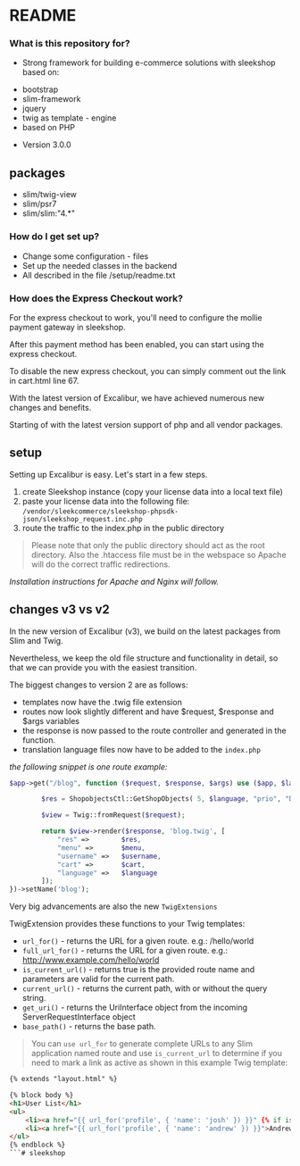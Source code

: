 # README #

### What is this repository for? ###

* Strong framework for building e-commerce solutions with sleekshop based on:
- bootstrap
- slim-framework
- jquery
- twig as template - engine
- based on PHP
* Version 3.0.0

## packages

- slim/twig-view
- slim/psr7
- slim/slim:"4.*"

### How do I get set up? ###

* Change some configuration - files
* Set up the needed classes in the backend
* All described in the file /setup/readme.txt

### How does the Express Checkout work?

For the express checkout to work, you'll need to configure the mollie payment gateway in sleekshop.

After this payment method has been enabled, you can start using the express checkout.

To disable the new express checkout, you can simply comment out the link in cart.html line 67.

With the latest version of Excalibur, we have achieved numerous new changes and benefits.

Starting of with the latest version support of php and all vendor packages.

## setup

Setting up Excalibur is easy. Let's start in a few steps.

1. create Sleekshop instance (copy your license data into a local text file)
2. paste your license data into the following file: `/vendor/sleekcommerce/sleekshop-phpsdk-json/sleekshop_request.inc.php`
3. route the traffic to the index.php in the public directory

> Please note that only the public directory should act as the root directory. Also the .htaccess file must be in the webspace so Apache will do the correct traffic redirections.

*Installation instructions for Apache and Nginx will follow.*

## changes v3 vs v2

In the new version of Excalibur (v3), we build on the latest packages from Slim and Twig.

Nevertheless, we keep the old file structure and functionality in detail, so that we can provide you with the easiest transition.

The biggest changes to version 2 are as follows:

- templates now have the .twig file extension
- routes now look slightly different and have $request, $response and $args variables
- the response is now passed to the route controller and generated in the function. 
- translation language files now have to be added to the `index.php`

*the following snippet is one route example:*

```php
$app->get("/blog", function ($request, $response, $args) use ($app, $language, $menu, $username, $cart) {

  		$res = ShopobjectsCtl::GetShopObjects( 5, $language, "prio", "DESC", 0, 0);

  		$view = Twig::fromRequest($request);

  		return $view->render($response, 'blog.twig', [
	  		"res" => 		$res,
	  		"menu" => 		$menu,
	  		"username" => 	$username,
	  		"cart" => 		$cart,
			"language" => 	$language
  		]);
})->setName('blog');
```

Very big advancements are also the new `TwigExtensions`

TwigExtension provides these functions to your Twig templates:

- `url_for()` - returns the URL for a given route. e.g.: /hello/world
- `full_url_for()` - returns the URL for a given route. e.g.: http://www.example.com/hello/world
- `is_current_url()` - returns true is the provided route name and parameters are valid for the current path.
- `current_url()` - returns the current path, with or without the query string.
- `get_uri()` - returns the UriInterface object from the incoming ServerRequestInterface object
- `base_path()` - returns the base path.
> You can `use url_for` to generate complete URLs to any Slim application named route and use `is_current_url` to determine if you need to mark a link as active as shown in this example Twig template:

```html
{% extends "layout.html" %}

{% block body %}
<h1>User List</h1>
<ul>
    <li><a href="{{ url_for('profile', { 'name': 'josh' }) }}" {% if is_current_url('profile', { 'name': 'josh' }) %}class="active"{% endif %}>Josh</a></li>
    <li><a href="{{ url_for('profile', { 'name': 'andrew' }) }}">Andrew</a></li>
</ul>
{% endblock %}
```# sleekshop
